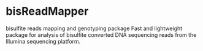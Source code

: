 # bisReadMapper
bisulfite reads mapping and genotyping package
Fast and lightweight package for analysis of bisulfite converted DNA sequencing reads from the Illumina sequencing platform.

